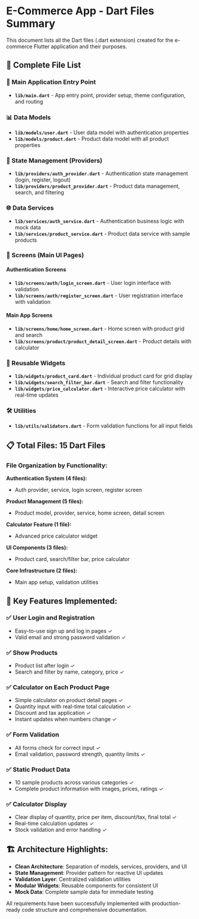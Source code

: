 # E-Commerce App - Dart Files Summary

This document lists all the Dart files (.dart extension) created for the e-commerce Flutter application and their purposes.

## 📂 Complete File List

### 🚀 Main Application Entry Point
- **`lib/main.dart`** - App entry point, provider setup, theme configuration, and routing

### 📊 Data Models
- **`lib/models/user.dart`** - User data model with authentication properties
- **`lib/models/product.dart`** - Product data model with all product properties

### 🔄 State Management (Providers)
- **`lib/providers/auth_provider.dart`** - Authentication state management (login, register, logout)
- **`lib/providers/product_provider.dart`** - Product data management, search, and filtering

### 🌐 Data Services
- **`lib/services/auth_service.dart`** - Authentication business logic with mock data
- **`lib/services/product_service.dart`** - Product data service with sample products

### 📱 Screens (Main UI Pages)

#### Authentication Screens
- **`lib/screens/auth/login_screen.dart`** - User login interface with validation
- **`lib/screens/auth/register_screen.dart`** - User registration interface with validation

#### Main App Screens
- **`lib/screens/home/home_screen.dart`** - Home screen with product grid and search
- **`lib/screens/product/product_detail_screen.dart`** - Product details with calculator

### 🧩 Reusable Widgets
- **`lib/widgets/product_card.dart`** - Individual product card for grid display
- **`lib/widgets/search_filter_bar.dart`** - Search and filter functionality
- **`lib/widgets/price_calculator.dart`** - Interactive price calculator with real-time updates

### 🛠️ Utilities
- **`lib/utils/validators.dart`** - Form validation functions for all input fields

## 📋 Total Files: 15 Dart Files

### File Organization by Functionality:

**Authentication System (4 files):**
- Auth provider, service, login screen, register screen

**Product Management (5 files):**
- Product model, provider, service, home screen, detail screen

**Calculator Feature (1 file):**
- Advanced price calculator widget

**UI Components (3 files):**
- Product card, search/filter bar, price calculator

**Core Infrastructure (2 files):**
- Main app setup, validation utilities

## 🎯 Key Features Implemented:

### ✅ User Login and Registration
- Easy-to-use sign up and log in pages ✓
- Valid email and strong password validation ✓

### ✅ Show Products  
- Product list after login ✓
- Search and filter by name, category, price ✓

### ✅ Calculator on Each Product Page
- Simple calculator on product detail pages ✓
- Quantity input with real-time total calculation ✓
- Discount and tax application ✓
- Instant updates when numbers change ✓

### ✅ Form Validation
- All forms check for correct input ✓
- Email validation, password strength, quantity limits ✓

### ✅ Static Product Data
- 10 sample products across various categories ✓
- Complete product information with images, prices, ratings ✓

### ✅ Calculator Display
- Clear display of quantity, price per item, discount/tax, final total ✓
- Real-time calculation updates ✓
- Stock validation and error handling ✓

## 🏗️ Architecture Highlights:

- **Clean Architecture**: Separation of models, services, providers, and UI
- **State Management**: Provider pattern for reactive UI updates
- **Validation Layer**: Centralized validation utilities
- **Modular Widgets**: Reusable components for consistent UI
- **Mock Data**: Complete sample data for immediate testing

All requirements have been successfully implemented with production-ready code structure and comprehensive documentation.